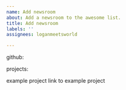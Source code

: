 ```yaml
---
name: Add newsroom
about: Add a newsroom to the awesome list.
title: Add newsroom
labels: ''
assignees: loganmeetsworld

---
```


github: 

projects: 

example project
link to example project
